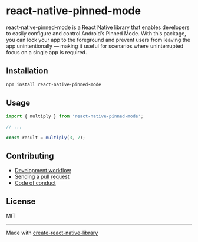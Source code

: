 # react-native-pinned-mode

react-native-pinned-mode is a React Native library that enables developers to easily configure and control Android’s Pinned Mode. With this package, you can lock your app to the foreground and prevent users from leaving the app unintentionally — making it useful for scenarios where uninterrupted focus on a single app is required.

## Installation


```sh
npm install react-native-pinned-mode
```


## Usage


```js
import { multiply } from 'react-native-pinned-mode';

// ...

const result = multiply(3, 7);
```


## Contributing

- [Development workflow](CONTRIBUTING.md#development-workflow)
- [Sending a pull request](CONTRIBUTING.md#sending-a-pull-request)
- [Code of conduct](CODE_OF_CONDUCT.md)

## License

MIT

---

Made with [create-react-native-library](https://github.com/callstack/react-native-builder-bob)
